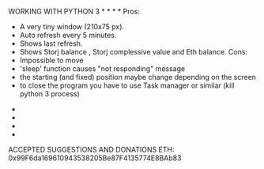 WORKING WITH PYTHON 3
*
*
*
*
Pros:
- A very tiny window (210x75 px).
- Auto refresh every 5 minutes.
- Shows last refresh.
- Shows Storj balance , Storj complessive value and Eth balance.
Cons:
- Impossible to move
- 'sleep' function causes "not responding" message
- the starting (and fixed) position maybe change depending on the screen
- to close the program you have to use Task manager or similar (kill python 3 process)
*
*
*
*
ACCEPTED SUGGESTIONS AND DONATIONS
ETH: 0x99F6da169610943538205Be87F4135774E8BAb83

